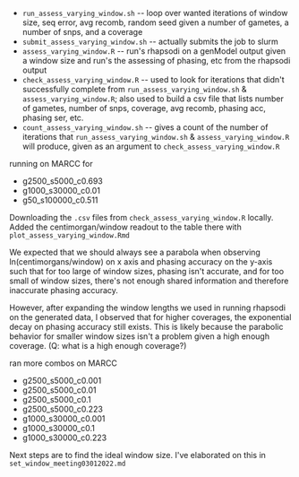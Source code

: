 * `run_assess_varying_window.sh` -- loop over wanted iterations of window size, seq error, avg recomb, random seed given a number of gametes, a number of snps, and a coverage
* `submit_assess_varying_window.sh` -- actually submits the job to slurm
* `assess_varying_window.R` -- run's rhapsodi on a genModel output given a window size and run's the assessing of phasing, etc from the rhapsodi output
* `check_assess_varying_window.R` -- used to look for iterations that didn't successfully complete from `run_assess_varying_window.sh` & `assess_varying_window.R`; also used to build a csv file that lists number of gametes, number of snps, coverage, avg recomb, phasing acc, phasing ser, etc.
* `count_assess_varying_window.sh` -- gives a count of the number of iterations that `run_assess_varying_window.sh` & `assess_varying_window.R` will produce, given as an argument to `check_assess_varying_window.R`

running on MARCC for
* g2500_s5000_c0.693
* g1000_s30000_c0.01
* g50_s100000_c0.511

Downloading the `.csv` files from `check_assess_varying_window.R` locally. Added the centimorgan/window readout to the table there with `plot_assess_varying_window.Rmd`

We expected that we should always see a parabola when observing ln(centimorgans/window) on x axis and phasing accuracy on the y-axis such that for too large of window sizes, phasing isn't accurate, and for too small of window sizes, there's not enough shared information and therefore inaccurate phasing accuracy.

However, after expanding the window lengths we used in running rhapsodi on the generated data, I observed that for higher coverages, the exponential decay on phasing accuracy still exists. This is likely because the parabolic behavior for smaller window sizes isn't a problem given a high enough coverage. (Q: what is a high enough coverage?)

ran more combos on MARCC
* g2500_s5000_c0.001
* g2500_s5000_c0.01
* g2500_s5000_c0.1
* g2500_s5000_c0.223
* g1000_s30000_c0.001
* g1000_s30000_c0.1
* g1000_s30000_c0.223

Next steps are to find the ideal window size. I've elaborated on this in `set_window_meeting03012022.md`
